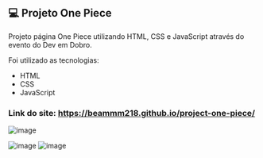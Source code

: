 ## 💻 Projeto One Piece
Projeto página One Piece utilizando HTML, CSS e JavaScript através do evento do Dev em Dobro.

Foi utilizado as tecnologias:
- HTML
- CSS
- JavaScript

### Link do site: https://beammm218.github.io/project-one-piece/

![image](https://github.com/beammm218/project-one-piece/assets/67021026/4e8ff368-a475-4dfd-a24b-a78a2a935ef5)

![image](https://github.com/beammm218/project-one-piece/assets/67021026/7b0df892-80ae-475f-a37d-053903704c3d)
![image](https://github.com/beammm218/project-one-piece/assets/67021026/ef83fcbc-e9cc-4674-9692-ff53cb518e78)


